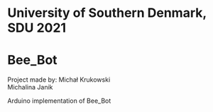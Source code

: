 # University of Southern Denmark, SDU 2021
# Bee_Bot

Project made by: 
Michał Krukowski 	
Michalina Janik 

Arduino implementation of Bee_Bot
